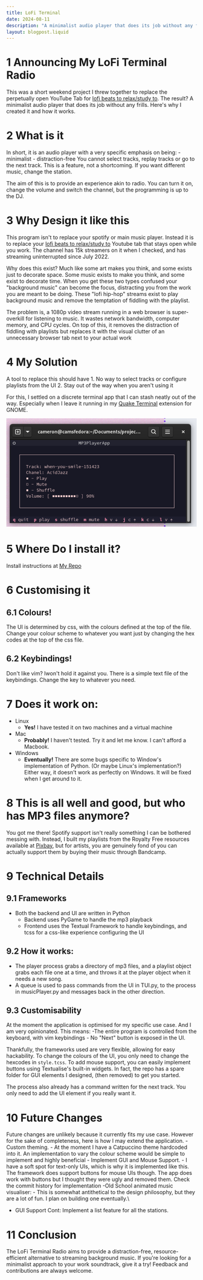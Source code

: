 ```yaml
---
title: LoFi Terminal
date: 2024-08-11
description: "A minimalist audio player that does its job without any frills."
layout: blogpost.liquid
---
```

# 1 Announcing My LoFi Terminal Radio

This was a short weekend project I threw together to replace the
perpetually open YouTube Tab for [lofi beats to relax/study
to](https://www.youtube.com/watch?v=jfKfPfyJRdk). The result? A
minimalist audio player that does its job without any frills. Here\'s
why I created it and how it works.

# 2 What is it

In short, it is an audio player with a very specific emphasis on
being: - minimalist - distraction-free You cannot select tracks, replay
tracks or go to the next track. This is a feature, not a shortcoming. If
you want different music, change the station.

The aim of this is to provide an experience akin to radio. You can turn
it on, change the volume and switch the channel, but the programming is
up to the DJ.

# 3 Why Design it like this

This program isn\'t to replace your spotify or main music player.
Instead it is to replace your [lofi beats to relax/study
to](https://www.youtube.com/watch?v=jfKfPfyJRdk) Youtube tab that stays
open while you work. The channel has 15k streamers on it when I checked,
and has streaming uninterrupted since July 2022.

Why does this exist? Much like some art makes you think, and some exists
just to decorate space. Some music exists to make you think, and some
exist to decorate time. When you get these two types confused your
\"background music\" can become the focus, distracting you from the work
you are meant to be doing. These \"lofi hip-hop\" streams exist to play
background music and remove the temptation of fiddling with the
playlist.

The problem is, a 1080p video stream running in a web browser is
super-overkill for listening to music. It wastes network bandwidth,
computer memory, and CPU cycles. On top of this, it removes the
distraction of fiddling with playlists but replaces it with the visual
clutter of an unnecessary browser tab next to your actual work

# 4 My Solution

A tool to replace this should have 1. No way to select tracks or
configure playlists from the UI 2. Stay out of the way when you aren\'t
using it

For this, I settled on a discrete terminal app that I can stash neatly
out of the way. Especially when I leave it running in my [Quake
Terminal](https://extensions.gnome.org/extension/6307/quake-terminal/)
extension for GNOME.

![Screenshot of the UI](lofiRadio.png)

# 5 Where Do I install it?

Install instructions at [My
Repo](https://github.com/CJones-Optics/lofi-player)

# 6 Customising it

## 6.1 Colours!

The UI is determined by css, with the colours defined at the top of the
file. Change your colour scheme to whatever you want just by changing
the hex codes at the top of the css file.

## 6.2 Keybindings!

Don\'t like vim? Iwon\'t hold it against you. There is a simple text
file of the keybindings. Change the key to whatever you need.

# 7 Does it work on:

-   Linux
    -   **Yes!** I have tested it on two machines and a virtual machine
-   Mac
    -   **Probably!** I haven\'t tested. Try it and let me know. I
        can\'t afford a Macbook.
-   Windows
    -   **Eventually!** There are some bugs specific to Window\'s
        implementation of Python. (Or maybe Linux\'s implementation?)
        Either way, it doesn\'t work as perfectly on Windows. It will be
        fixed when I get around to it.

# 8 This is all well and good, but who has MP3 files anymore?

You got me there! Spotify support isn\'t really something I can be
bothered messing with. Instead, I built my playlists from the Royalty
Free resources available at
[Pixbay](https://pixabay.com/music/search/lofi/), but for artists, you
are genuinely fond of you can actually support them by buying their
music through Bandcamp.

# 9 Technical Details

## 9.1 Frameworks

-   Both the backend and UI are written in Python
    -   Backend uses PyGame to handle the mp3 playback
    -   Frontend uses the Textual Framework to handle keybindings, and
        tcss for a css-like experience configuring the UI

## 9.2 How it works:

-   The player process grabs a directory of mp3 files, and a playlist
    object grabs each file one at a time, and throws it at the player
    object when it needs a new song.
-   A queue is used to pass commands from the UI in TUI.py, to the
    process in musicPlayer.py and messages back in the other direction.

## 9.3 Customisability

At the moment the application is optimised for my specific use case. And
I am very opinionated. This means: -The entire program is controlled
from the keyboard, with vim keybindings - No \"Next\" button is exposed
in the UI.

Thankfully, the frameworks used are very flexible, allowing for easy
hackability. To change the colours of the UI, you only need to change
the hexcodes in `style.tcss`. To add mouse support, you can easily
implement buttons using Textualise\'s built-in widgets. In fact, the
repo has a spare folder for GUI elements I designed, (then removed) to
get you started.

The process also already has a command written for the next track. You
only need to add the UI element if you really want it.

# 10 Future Changes

Future changes are unlikely because it currently fits my use case.
However for the sake of completeness, here is how I may extend the
application. - Custom theming. - At the moment I have a Catpuccino theme
hardcoded into it. An implementation to vary the colour scheme would be
simple to implement and highly beneficial - Implement GUI and Mouse
Support. - I have a soft spot for text-only UIs, which is why it is
implemented like this. The framework does support buttons for mouse UIs
though. The app does work with buttons but I thought they were ugly and
removed them. Check the commit history for implementation -Old School
animated music visualiser: - This is somewhat antithetical to the design
philosophy, but they are a lot of fun. I plan on building one
eventually.\
- GUI Support Cont: Implement a list feature for all the stations.

# 11 Conclusion

The LoFi Terminal Radio aims to provide a distraction-free,
resource-efficient alternative to streaming background music. If you\'re
looking for a minimalist approach to your work soundtrack, give it a
try! Feedback and contributions are always welcome.
